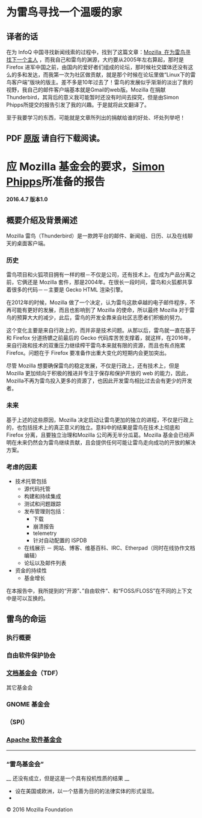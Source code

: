 # 为雷鸟寻找一个温暖的家

## 译者的话

在为 InfoQ 中国寻找新闻线索的过程中，找到了这篇文章：[Mozilla  在为雷鸟寻找下一个主人](http://www.i-programmer.info/news/136-open-source/9686-mozilla-looking-for-a-new-home-for-thunderbird.html) ，而我自己和雷鸟的渊源，大约要从2005年左右算起，那时是 Firefox 进军中国之前，由国内的爱好者们组成的论坛，那时候社交媒体还没有这么的多和发达，而我第一次为社区做贡献，就是那个时候在论坛里做“Linux下的雷鸟客户端”版块的版主。差不多是10年过去了！雷鸟的发展似乎渐渐的淡出了我的视野，我自己的邮件客户端基本就是Gmail的web版。Mozilla 在捐献 Thunderbird，其背后的意义我可能暂时还没有时间去探究，但是由Simon Phipps所提交的报告引发了我的兴趣。于是就将此文翻译了。

至于我要学习的东西，可能就是文章所列出的捐献给谁的好处、坏处列举吧！

## PDF [原版](https://blog.mozilla.org/thunderbird/files/2016/04/Finding-a-Home-for-Thunderbird.pdf) 请自行下载阅读。


# 应 Mozilla 基金会的要求，[Simon Phipps](http://webmink.com/about)所准备的报告

__2016.4.7 版本1.0__

## 概要介绍及背景阐述

Mozilla 雷鸟（Thunderbird）是一款跨平台的邮件、新闻组、日历、以及在线聊天的桌面客户端。

### 历史

雷鸟项目和火狐项目拥有一样的根－不仅是公司，还有技术上。在成为产品分离之前，它俩还是 Mozilla 套件，那是2004年。在很长一段时间，雷鸟和火狐都共享着很多的代码－－主要是 Gecko HTML 渲染引擎。

在2012年的时候，Mozilla 做了一个决定，认为雷鸟这款卓越的电子邮件程序，不再可能有更好的发展，而且也影响到了 Mozilla 的使命，所以最终 Mozilla 对于雷鸟的预算大大的减少，此后，雷鸟的开发全靠来自社区志愿者们积极的努力。

这个变化主要是来自行政上的，而并非是技术问题。从那以后，雷鸟就一直在基于和 Firefox 分道扬镳之前最后的 Gecko 代码库苦苦支撑着，就这样，在2016年，来自行政和技术的双重压力继续榨干雷鸟本来就有限的资源，而且也有点拖累 Firefox。问题在于 Firefox 要准备作出重大变化的短期内会更加突出。

尽管 Mozilla 想要确保雷鸟的稳定发展，不仅是行政上，还有技术上，但是 Mozilla 更加倾向于积极的推进并专注于保存和保护开放的 web 的能力，因此，Mozilla不再为雷鸟投入更多的资源了，也因此开发雷鸟相比过去会有更少的开发者。

### 未来

基于上述的这些原因，Mozilla 决定启动让雷鸟更加的独立的进程，不仅是行政上的，也包括技术上的真正意义的独立。意料中的结果是雷鸟在技术上彻底和Firefox 分离，且要独立治理和Mozilla 公司再无半分瓜葛。Mozilla 基金会已经声明在未来仍然会为雷鸟继续贡献，且会提供任何可能让雷鸟走向成功的开放的解决方案。



### 考虑的因素



* 技术托管包括
  * 源代码托管
  * 构建和持续集成
  * 测试和问题跟踪
  * 发布管理则包括：
     * 下载
     * 崩溃报告
     * telemetry
     * 针对自动配置的 ISPDB
  * 在线展示 － 网站、博客、维基百科、IRC、Etherpad（同时在线协作文档编辑）
  * 论坛以及邮件列表
* 资金的持续性
  * 基金增长

在本报告中，我所提到的“开源”、”自由软件“、和“FOSS/FLOSS”在不同的上下文中是可以互换的。

## 雷鸟的命运

### 执行概要

### 自由软件保护协会

### [文档基金会](http://documentfoundation.org)（TDF）

其它基金会

### GNOME 基金会

### [](http://www.spi-inc.org)（SPI）

### [Apache 软件基金会](http://apache.org)
__  __

### “雷鸟基金会”
__ 还没有成立，但是这是一个具有投机性质的结果 __

* 设在美国或欧洲，以一个慈善为目的的法律实体的形式呈现。
*


© 2016 Mozilla Foundation
